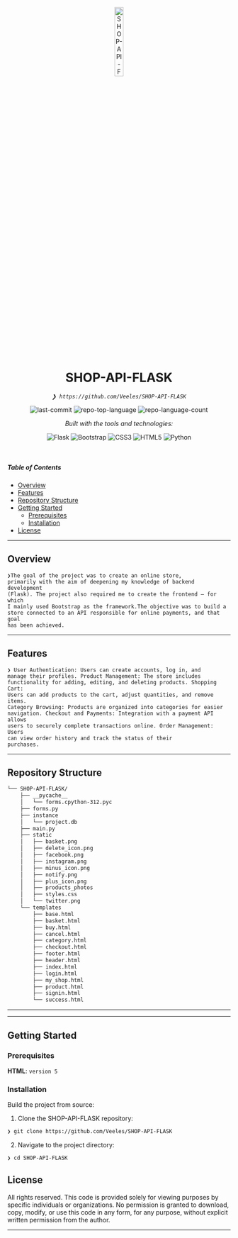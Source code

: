 <p align="center">
  <img src="https://img.icons8.com/?size=512&id=55494&format=png" width="20%" alt="SHOP-API-FLASK-logo">
</p>
<p align="center">
    <h1 align="center">SHOP-API-FLASK</h1>
</p>
<p align="center">
    <em><code>❯ https://github.com/Veeles/SHOP-API-FLASK</code></em>
</p>
<p align="center">
    <img src="https://img.shields.io/github/last-commit/Veeles/SHOP-API-FLASK?style=flat&logo=git&logoColor=white&color=5100ff" alt="last-commit">
    <img src="https://img.shields.io/github/languages/top/Veeles/SHOP-API-FLASK?style=flat&logo=python&logoColor=white&color=3776AB" alt="repo-top-language">
    <img src="https://img.shields.io/github/languages/count/Veeles/SHOP-API-FLASK?style=flat&logo=python&logoColor=white&color=3776AB" alt="repo-language-count">
</p>
<p align="center">
		<em>Built with the tools and technologies:</em>
</p>
<p align="center">
	<img src="https://img.shields.io/badge/Flask-000000.svg?style=flat&logo=Flask&logoColor=white" alt="Flask">
	<img src="https://img.shields.io/badge/Bootstrap-7952B3.svg?style=flat&logo=Bootstrap&logoColor=white" alt="Bootstrap">
	<img src="https://img.shields.io/badge/CSS3-1572B6.svg?style=flat&logo=CSS3&logoColor=white" alt="CSS3">
	<img src="https://img.shields.io/badge/HTML5-E34F26.svg?style=flat&logo=HTML5&logoColor=white" alt="HTML5">
	<img src="https://img.shields.io/badge/Python-3776AB.svg?style=flat&logo=Python&logoColor=white" alt="Python">
</p>

<br>

#####  Table of Contents

- [ Overview](#-overview)
- [ Features](#-features)
- [ Repository Structure](#-repository-structure)
- [ Getting Started](#-getting-started)
    - [ Prerequisites](#-prerequisites)
    - [ Installation](#-installation)
- [ License](#-license)


---

##  Overview

<code>❯The goal of the project was to create an online store, primarily with the aim of deepening my knowledge of backend development (Flask). The project also required me to create the frontend – for which I mainly used Bootstrap as the framework.The objective was to build a store connected to an API responsible for online payments, and that goal has been achieved.
</code>

---

##  Features

<code>❯ User Authentication: Users can create accounts, log in, and manage their profiles.
Product Management: The store includes functionality for adding, editing, and deleting products.
Shopping Cart: Users can add products to the cart, adjust quantities, and remove items.
Category Browsing: Products are organized into categories for easier navigation.
Checkout and Payments: Integration with a payment API allows users to securely complete transactions online.
Order Management: Users can view order history and track the status of their purchases.</code>

---

##  Repository Structure

```sh
└── SHOP-API-FLASK/
    ├── __pycache__
    │   └── forms.cpython-312.pyc
    ├── forms.py
    ├── instance
    │   └── project.db
    ├── main.py
    ├── static
    │   ├── basket.png
    │   ├── delete_icon.png
    │   ├── facebook.png
    │   ├── instagram.png
    │   ├── minus_icon.png
    │   ├── notify.png
    │   ├── plus_icon.png
    │   ├── products_photos
    │   ├── styles.css
    │   └── twitter.png
    └── templates
        ├── base.html
        ├── basket.html
        ├── buy.html
        ├── cancel.html
        ├── category.html
        ├── checkout.html
        ├── footer.html
        ├── header.html
        ├── index.html
        ├── login.html
        ├── my_shop.html
        ├── product.html
        ├── signin.html
        └── success.html
```

---



---

##  Getting Started

###  Prerequisites

**HTML**: `version 5`

###  Installation

Build the project from source:

1. Clone the SHOP-API-FLASK repository:
```sh
❯ git clone https://github.com/Veeles/SHOP-API-FLASK
```

2. Navigate to the project directory:
```sh
❯ cd SHOP-API-FLASK
```






##  License

All rights reserved. This code is provided solely for viewing purposes by specific individuals or organizations. No permission is granted to download, copy, modify, or use this code in any form, for any purpose, without explicit written permission from the author.

---


